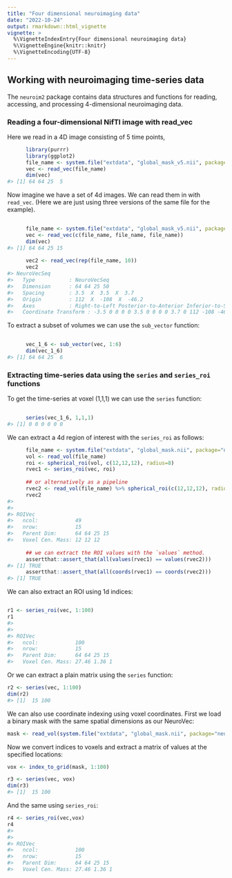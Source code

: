 ```yaml
---
title: "Four dimensional neuroimaging data"
date: "2022-10-24"
output: rmarkdown::html_vignette
vignette: >
  %\VignetteIndexEntry{Four dimensional neuroimaging data}
  %\VignetteEngine{knitr::knitr}
  %\VignetteEncoding{UTF-8}
---
```




## Working with neuroimaging time-series data

The `neuroim2` package contains data structures and functions for reading, accessing, and processing 4-dimensional neuroimaging data. 

### Reading a four-dimensional NifTI image with read_vec

Here we read in a 4D image consisting of 5 time points,


```r
      library(purrr)
      library(ggplot2)
      file_name <- system.file("extdata", "global_mask_v5.nii", package="neuroim2")
      vec <- read_vec(file_name)
      dim(vec)
#> [1] 64 64 25  5
```

Now imagine we have a set of 4d images. We can read them in with `read_vec`. (Here we are just using three versions of the same file for the example).



```r
    
      file_name <- system.file("extdata", "global_mask_v5.nii", package="neuroim2")
      vec <- read_vec(c(file_name, file_name, file_name))
      dim(vec)
#> [1] 64 64 25 15
      
      vec2 <- read_vec(rep(file_name, 10))
      vec2
#> NeuroVecSeq 
#>   Type           : NeuroVecSeq 
#>   Dimension      : 64 64 25 50 
#>   Spacing        : 3.5  X  3.5  X  3.7 
#>   Origin         : 112  X  -108  X  -46.2 
#>   Axes           : Right-to-Left Posterior-to-Anterior Inferior-to-Superior 
#>   Coordinate Transform : -3.5 0 0 0 0 3.5 0 0 0 0 3.7 0 112 -108 -46.2 1
```

To extract a subset of volumes we can use the `sub_vector` function:


```r
    
      vec_1_6 <- sub_vector(vec, 1:6)
      dim(vec_1_6)
#> [1] 64 64 25  6
```

### Extracting time-series data using the `series` and `series_roi` functions

To get the time-series at voxel (1,1,1) we can use the `series` function:


```r
      
      series(vec_1_6, 1,1,1)
#> [1] 0 0 0 0 0 0
```

We can extract a 4d region of interest with the `series_roi` as follows:



```r
      file_name <- system.file("extdata", "global_mask.nii", package="neuroim2")
      vol <- read_vol(file_name)
      roi <- spherical_roi(vol, c(12,12,12), radius=8)
      rvec1 <- series_roi(vec, roi)
      
      ## or alternatively as a pipeline
      rvec2 <- read_vol(file_name) %>% spherical_roi(c(12,12,12), radius=8) %>% series_roi(vec,.)
      rvec2
#> 
#> 
#> ROIVec 
#>   ncol:            49 
#>   nrow:            15 
#>   Parent Dim:      64 64 25 15 
#>   Voxel Cen. Mass: 12 12 12
      
      ## we can extract the ROI values with the `values` method.
      assertthat::assert_that(all(values(rvec1) == values(rvec2)))
#> [1] TRUE
      assertthat::assert_that(all(coords(rvec1) == coords(rvec2)))
#> [1] TRUE
```

We can also extract an ROI using 1d indices:


```r

r1 <- series_roi(vec, 1:100)
r1
#> 
#> 
#> ROIVec 
#>   ncol:            100 
#>   nrow:            15 
#>   Parent Dim:      64 64 25 15 
#>   Voxel Cen. Mass: 27.46 1.36 1
```

Or we can extract a plain matrix using the `series` function:


```r
r2 <- series(vec, 1:100)
dim(r2)
#> [1]  15 100
```

We can also use coordinate indexing using voxel coordinates. First we load a binary mask with the same spatial dimensions as our NeuroVec:


```r
mask <- read_vol(system.file("extdata", "global_mask.nii", package="neuroim2"))
```

Now we convert indices to voxels and extract a matrix of values at the specified locations:


```r
vox <- index_to_grid(mask, 1:100)

r3 <- series(vec, vox)
dim(r3)
#> [1]  15 100
```

And the same using `series_roi`:


```r
r4 <- series_roi(vec,vox)
r4
#> 
#> 
#> ROIVec 
#>   ncol:            100 
#>   nrow:            15 
#>   Parent Dim:      64 64 25 15 
#>   Voxel Cen. Mass: 27.46 1.36 1
```








